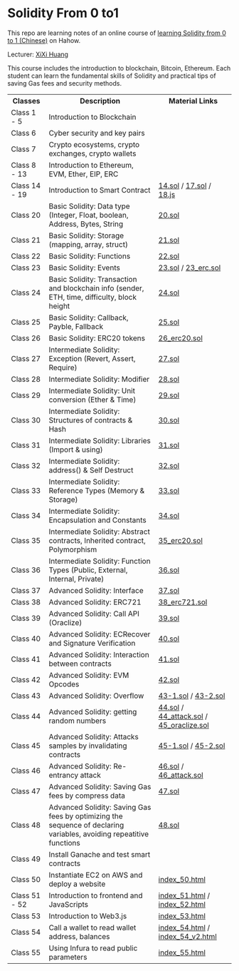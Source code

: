 # Solidity From 0 to1

This repo are learning notes of an online course of [learning Solidity from 0 to 1 (Chinese)](https://hahow.in/courses/5b3cdd6ed03140001eebeadc) on Hahow.

Lecturer: [XiXi Huang](https://superdcc.medium.com/)

This course includes the introduction to blockchain, Bitcoin, Ethereum. Each student can learn the fundamental skills of Solidity and practical tips of saving Gas fees and security methods.

<table>
    <tr>
        <th>Classes</th>
        <th>Description</th>
        <th>Material Links</th>
    </tr>
    <tr>
        <td>Class 1 - 5</td>
        <td>Introduction to Blockchain</td>
        <td></td>
    </tr>
    <tr>
        <td>Class 6</td>
        <td>Cyber security and key pairs</td>
        <td></td>
    </tr>
    <tr>
        <td>Class 7</td>
        <td>Crypto ecosystems, crypto exchanges, crypto wallets</td>
        <td></td>
    </tr>
    <tr>
        <td>Class 8 - 13</td>
        <td>Introduction to Ethereum, EVM, Ether, EIP, ERC</td>
        <td></td>
    </tr>
    <tr>
        <td>Class 14 - 19</td>
        <td>Introduction to Smart Contract</td>
        <td>
            <a href="./Materials/14.sol">14.sol</a> /
            <a href="./Materials/17.sol">17.sol</a> /
            <a href="./Materials/18.js">18.js</a>
        </td>
    </tr>
    <tr>
        <td>Class 20</td>
        <td>Basic Solidity: Data type (Integer, Float, boolean, Address, Bytes, String</td>
        <td>
            <a href="./Materials/20.sol">20.sol</a>
        </td>
    </tr>
    <tr>
        <td>Class 21</td>
        <td>Basic Solidity: Storage (mapping, array, struct)</td>
        <td>
            <a href="./Materials/21.sol">21.sol</a>
        </td>
    </tr>
    <tr>
        <td>Class 22</td>
        <td>Basic Solidity: Functions</td>
        <td>
            <a href="./Materials/22.sol">22.sol</a>
        </td>
    </tr>
    <tr>
        <td>Class 23</td>
        <td>Basic Solidity: Events</td>
        <td>
            <a href="./Materials/23.sol">23.sol</a> /
            <a href="./Materials/23_erc.sol">23_erc.sol</a>
        </td>
    </tr>
    <tr>
        <td>Class 24</td>
        <td>Basic Solidity: Transaction and blockchain info (sender, ETH, time, difficulty, block height</td>
        <td>
            <a href="./Materials/24.sol">24.sol</a>
        </td>
    </tr>
    <tr>
        <td>Class 25</td>
        <td>Basic Solidity: Callback, Payble, Fallback</td>
        <td>
            <a href="./Materials/25.sol">25.sol</a>
        </td>
    </tr>
    <tr>
        <td>Class 26</td>
        <td>Basic Solidity: ERC20 tokens</td>
        <td>
            <a href="./Materials/26_erc20.sol">26_erc20.sol</a>
        </td>
    </tr>
    <tr>
        <td>Class 27</td>
        <td>Intermediate Solidity: Exception (Revert, Assert, Require)</td>
        <td>
            <a href="./Materials/27.sol">27.sol</a>
        </td>
    </tr>
    <tr>
        <td>Class 28</td>
        <td>Intermediate Solidity: Modifier</td>
        <td>
            <a href="./Materials/28.sol">28.sol</a>
        </td>
    </tr>
    <tr>
        <td>Class 29</td>
        <td>Intermediate Solidity: Unit conversion (Ether & Time)</td>
        <td>
            <a href="./Materials/29.sol">29.sol</a>
        </td>
    </tr>
    <tr>
        <td>Class 30</td>
        <td>Intermediate Solidity: Structures of contracts & Hash</td>
        <td>
            <a href="./Materials/30.sol">30.sol</a>
        </td>
    </tr>
    <tr>
        <td>Class 31</td>
        <td>Intermediate Solidity: Libraries (Import & using)</td>
        <td>
            <a href="./Materials/31.sol">31.sol</a>
        </td>
    </tr>
    <tr>
        <td>Class 32</td>
        <td>Intermediate Solidity: address() & Self Destruct</td>
        <td>
            <a href="./Materials/32.sol">32.sol</a>
        </td>
    </tr>
    <tr>
        <td>Class 33</td>
        <td>Intermediate Solidity: Reference Types (Memory & Storage)</td>
        <td>
            <a href="./Materials/33.sol">33.sol</a>
        </td>
    </tr>
    <tr>
        <td>Class 34</td>
        <td>Intermediate Solidity: Encapsulation and Constants</td>
        <td>
            <a href="./Materials/34.sol">34.sol</a>
        </td>
    </tr>
    <tr>
        <td>Class 35</td>
        <td>Intermediate Solidity: Abstract contracts, Inherited contract, Polymorphism</td>
        <td>
            <a href="./Materials/35_erc20.sol">35_erc20.sol</a>
        </td>
    </tr>
    <tr>
        <td>Class 36</td>
        <td>Intermediate Solidity: Function Types (Public, External, Internal, Private)</td>
        <td>
            <a href="./Materials/36.sol">36.sol</a>
        </td>
    </tr>
    <tr>
        <td>Class 37</td>
        <td>Advanced Solidity: Interface</td>
        <td>
            <a href="./Materials/37.sol">37.sol</a>
        </td>
    </tr>
    <tr>
        <td>Class 38</td>
        <td>Advanced Solidity: ERC721</td>
        <td>
            <a href="./Materials/38_erc721.sol">38_erc721.sol</a>
        </td>
    </tr>
    <tr>
        <td>Class 39</td>
        <td>Advanced Solidity: Call API (Oraclize)</td>
        <td>
            <a href="./Materials/39.sol">39.sol</a>
        </td>
    </tr>
    <tr>
        <td>Class 40</td>
        <td>Advanced Solidity: ECRecover and Signature Verification</td>
        <td>
            <a href="./Materials/40.sol">40.sol</a>
        </td>
    </tr>
    <tr>
        <td>Class 41</td>
        <td>Advanced Solidity: Interaction between contracts</td>
        <td>
            <a href="./Materials/41.sol">41.sol</a>
        </td>
    </tr>
    <tr>
        <td>Class 42</td>
        <td>Advanced Solidity: EVM Opcodes</td>
        <td>
            <a href="./Materials/42.sol">42.sol</a>
        </td>
    </tr>
    <tr>
        <td>Class 43</td>
        <td>Advanced Solidity: Overflow</td>
        <td>
            <a href="./Materials/43-1.sol">43-1.sol</a> /
            <a href="./Materials/43-2.sol">43-2.sol</a>
        </td>
    </tr>
    <tr>
        <td>Class 44</td>
        <td>Advanced Solidity: getting random numbers</td>
        <td>
            <a href="./Materials/44.sol">44.sol</a> /
            <a href="./Materials/44_attack.sol">44_attack.sol</a> /
            <a href="./Materials/45_oraclize.sol">45_oraclize.sol</a>
        </td>
    </tr>
    <tr>
        <td>Class 45</td>
        <td>Advanced Solidity: Attacks samples by invalidating contracts</td>
        <td>
            <a href="./Materials/45-1.sol">45-1.sol</a> /
            <a href="./Materials/45-2.sol">45-2.sol</a>
        </td>
    </tr>
    <tr>
        <td>Class 46</td>
        <td>Advanced Solidity: Re-entrancy attack</td>
        <td>
            <a href="./Materials/46.sol">46.sol</a> /
            <a href="./Materials/46_attack.sol">46_attack.sol</a>
        </td>
    </tr>
    <tr>
        <td>Class 47</td>
        <td>Advanced Solidity: Saving Gas fees by compress data</td>
        <td>
            <a href="./Materials/47.sol">47.sol</a>
        </td>
    </tr>
    <tr>
        <td>Class 48</td>
        <td>Advanced Solidity: Saving Gas fees by optimizing the sequence of declaring variables, avoiding repeatitive functions</td>
        <td>
            <a href="./Materials/48.sol">48.sol</a>
        </td>
    </tr>
    <tr>
        <td>Class 49</td>
        <td>Install Ganache and test smart contracts</td>
        <td></td>
    </tr>
    <tr>
        <td>Class 50</td>
        <td>Instantiate EC2 on AWS and deploy a website</td>
        <td>
            <a href="./Materials/index_50.html">index_50.html</a>
        </td>
    </tr>
    <tr>
        <td>Class 51 - 52</td>
        <td>Introduction to frontend and JavaScripts</td>
        <td>
            <a href="./Materials/index_51.html">index_51.html</a> /
            <a href="./Materials/index_52.html">index_52.html</a>
        </td>
    </tr>
    <tr>
        <td>Class 53</td>
        <td>Introduction to Web3.js</td>
        <td>
            <a href="./Materials/index_53.html">index_53.html</a>
        </td>
    </tr>
    <tr>
        <td>Class 54</td>
        <td>Call a wallet to read wallet address, balances</td>
        <td>
            <a href="./Materials/index_54.html">index_54.html</a> /
            <a href="./Materials/index_54_v2.html">index_54_v2.html</a>
        </td>
    </tr>
    <tr>
        <td>Class 55</td>
        <td>Using Infura to read public parameters</td>
        <td>
            <a href="./Materials/index_55.html">index_55.html</a>
        </td>
    </tr>

</table>
